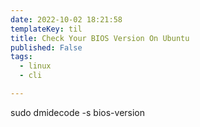 ```yaml
---
date: 2022-10-02 18:21:58
templateKey: til
title: Check Your BIOS Version On Ubuntu
published: False
tags:
  - linux
  - cli

---
```


sudo dmidecode -s bios-version
